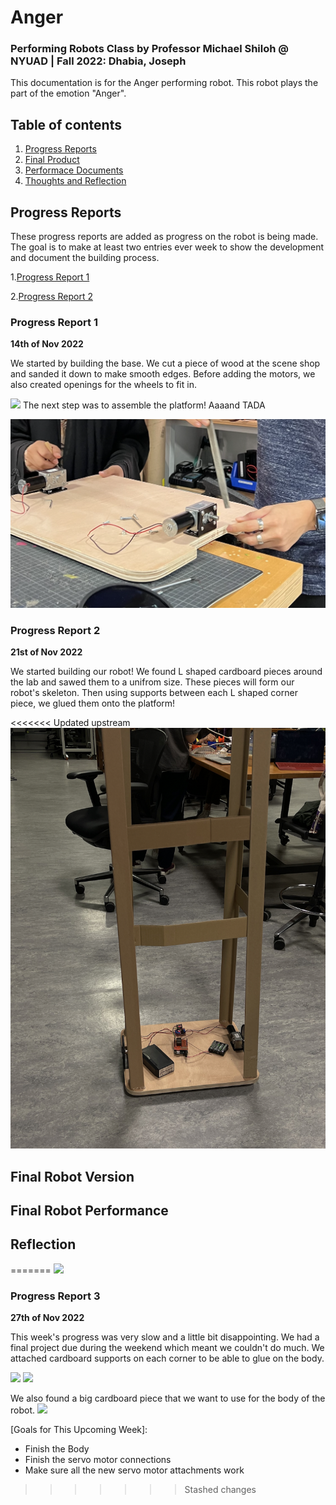 # Anger
### Performing Robots Class by Professor Michael Shiloh @ NYUAD | Fall 2022: Dhabia, Joseph 

This documentation is for the Anger performing robot. This robot plays the part of the emotion "Anger". 


## Table of contents
1. [Progress Reports](#ProgressReports)
2. [Final Product](#Final)
3. [Performace Documents](#Performace)
4. [Thoughts and Reflection](#FinalReflection)


## Progress Reports <a name="ProgressReports"></a>
These progress reports are added as progress on the robot is being made. The goal is to make at least two entries ever week to show the development and document the building process. 

1.[Progress Report 1](#report1)

2.[Progress Report 2](#report2)

### Progress Report 1 <a name="report1"></a>

**14th of Nov 2022**

We started by building the base. We cut a piece of wood at the scene shop and sanded it down to make smooth edges. Before adding the motors, we also created openings for the wheels to fit in.

![](/platform1.png)
The next step was to assemble the platform! Aaaand TADA

![](/platform2.png)

### Progress Report 2 <a name="report2"></a>

**21st of Nov 2022**

We started building our robot! We found L shaped cardboard pieces around the lab and sawed them to a unifrom size. These pieces will form our robot's skeleton. Then using supports between each L shaped corner piece, we glued them onto the platform! 

<<<<<<< Updated upstream
![](/skeleton1.png)

## Final Robot Version <a name="Final"></a>


## Final Robot Performance <a name="Performace"></a>

## Reflection <a name="FinalReflection"></a>
=======
![](/images/skeleton1.png)


### Progress Report 3

**27th of Nov 2022**

This week's progress was very slow and a little bit disappointing. We had a final project due during the weekend which meant we couldn't do much. We attached cardboard supports on each corner to be able to glue on the body.

![](/images/supports1.jpeg)
![](/images/supports2.jpeg)

We also found a big cardboard piece that we want to use for the body of the robot. 
![](/images/body1.jpeg)


[Goals for This Upcoming Week]:
- Finish the Body
- Finish the servo motor connections
- Make sure all the new servo motor attachments work



>>>>>>> Stashed changes
